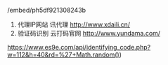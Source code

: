 /embed/ph5df921308243b

1. 代理IP网站
	讯代理 http://www.xdaili.cn/
2. 验证码识别
	云打码官网 http://www.yundama.com/



https://www.es9e.com/api/identifying_code.php?w=112&h=40&rd=%27+Math.random())